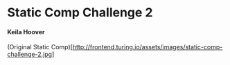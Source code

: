 # Static Comp Challenge 2
#### Keila Hoover

(Original Static Comp)[http://frontend.turing.io/assets/images/static-comp-challenge-2.jpg]

